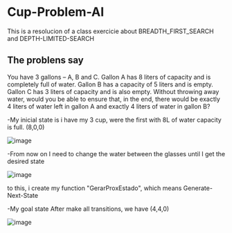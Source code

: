 # Cup-Problem-AI
This is a resolucion of a class exercicie about BREADTH_FIRST_SEARCH and DEPTH-LIMITED-SEARCH

## The problens say

You have 3 gallons – A, B and C. Gallon A has 8 liters of capacity and is completely full of water. Gallon B has a capacity of 5 liters and is empty. Gallon C has 3 liters of capacity and is also empty. Without throwing away water, would you be able to ensure that, in the end, there would be exactly 4 liters of water left in gallon A and exactly 4 liters of water in gallon B?

-My inicial state is 
  i have my 3 cup, were the first with 8L of water capacity is full.
  (8,0,0)
  
![image](https://github.com/ReiDaBatata/Cup-Problem-AI/assets/37419347/ea6fcd14-d491-43a8-ae39-1b4392c5794a)

-From now on I need to change the water between the glasses until I get the desired state

![image](https://github.com/ReiDaBatata/Cup-Problem-AI/assets/37419347/ddc3ee2c-0617-44df-8c0f-9a89938c152c)

  to this, i create my function "GerarProxEstado", which means Generate-Next-State

-My goal state
  After make all transitions, we have
  (4,4,0)

![image](https://github.com/ReiDaBatata/Cup-Problem-AI/assets/37419347/824279f1-79f3-4e43-b0cf-a346d0237e04)
